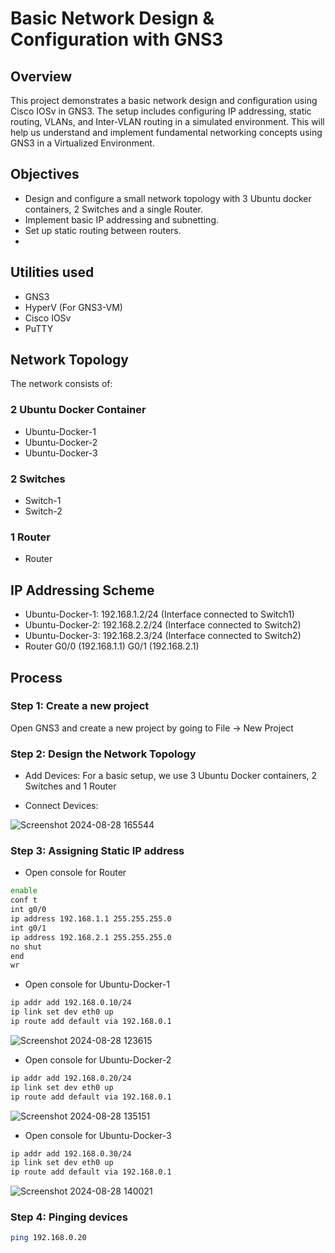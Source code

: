 # Basic Network Design & Configuration with GNS3
## Overview
This project demonstrates a basic network design and configuration using Cisco IOSv in GNS3. The setup includes configuring IP addressing, static routing, VLANs, and Inter-VLAN routing in a simulated environment. This will help us understand and implement fundamental networking concepts using GNS3 in a Virtualized Environment.
## Objectives
- Design and configure a small network topology with 3 Ubuntu docker containers, 2 Switches and a single Router.
- Implement basic IP addressing and subnetting.
- Set up static routing between routers.
- 
## Utilities used
- GNS3
- HyperV (For GNS3-VM)
- Cisco IOSv
- PuTTY
## Network Topology
The network consists of:
### 2 Ubuntu Docker Container
- Ubuntu-Docker-1
- Ubuntu-Docker-2
- Ubuntu-Docker-3
### 2 Switches
- Switch-1
- Switch-2
### 1 Router
- Router
## IP Addressing Scheme
- Ubuntu-Docker-1: 192.168.1.2/24 (Interface connected to Switch1)
- Ubuntu-Docker-2: 192.168.2.2/24 (Interface connected to Switch2)
- Ubuntu-Docker-3: 192.168.2.3/24 (Interface connected to Switch2)
- Router G0/0 (192.168.1.1)
         G0/1 (192.168.2.1)

## Process
### Step 1: Create a new project
Open GNS3 and create a new project by going to File -> New Project
### Step 2: Design the Network Topology

- Add Devices:
For a basic setup, we use 3 Ubuntu Docker containers, 2 Switches and 1 Router

- Connect Devices:

![Screenshot 2024-08-28 165544](https://github.com/user-attachments/assets/29ed5fb1-d82d-473c-b4d7-bf97d9eead36)

### Step 3: Assigning Static IP address
- Open console for Router

```sh
enable
conf t
int g0/0
ip address 192.168.1.1 255.255.255.0
int g0/1
ip address 192.168.2.1 255.255.255.0
no shut
end
wr
```


- Open console for Ubuntu-Docker-1

```sh
ip addr add 192.168.0.10/24
ip link set dev eth0 up
ip route add default via 192.168.0.1
```

![Screenshot 2024-08-28 123615](https://github.com/user-attachments/assets/13e5e6b2-95d8-431d-af97-dd988af428c0)

- Open console for Ubuntu-Docker-2

```sh
ip addr add 192.168.0.20/24
ip link set dev eth0 up
ip route add default via 192.168.0.1
```

![Screenshot 2024-08-28 135151](https://github.com/user-attachments/assets/07ba4112-7cec-4fc5-9ce0-2188d41d8ba4)

- Open console for Ubuntu-Docker-3

```sh
ip addr add 192.168.0.30/24
ip link set dev eth0 up
ip route add default via 192.168.0.1
```
![Screenshot 2024-08-28 140021](https://github.com/user-attachments/assets/d932858d-601f-459d-be99-bb1dcc2b0dbd)

### Step 4: Pinging devices

```sh
ping 192.168.0.20
```

